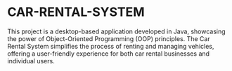# CAR-RENTAL-SYSTEM
This project is a desktop-based application developed in Java, showcasing the power of Object-Oriented Programming (OOP) principles. The Car Rental System simplifies the process of renting and managing vehicles, offering a user-friendly experience for both car rental businesses and individual users.
